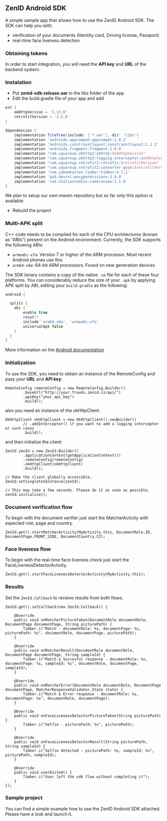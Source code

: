 ## ZenID Android SDK

A simple sample app that shows how to use the ZenID Android SDK. The SDK can help you with:

* verification of your documents (Identity card, Driving license, Passport)
* real-time face liveness detection

### Obtaining tokens

In order to start integration, you will need the **API key** and **URL** of the backend system.

### Instalation

* Put **zenid-sdk-release.aar** in the libs folder of the app
* Edit the build.gradle file of your app and add
```groovy
ext {
    okHttpVersion = '3.13.0'
    retrofitVersion = '2.5.0'
}

dependencies {
    implementation fileTree(include: ['*.aar'], dir: 'libs')
    implementation 'androidx.appcompat:appcompat:1.0.2'
    implementation 'androidx.constraintlayout:constraintlayout:1.1.3'
    implementation 'androidx.fragment:fragment:1.0.0'
    implementation "com.squareup.okhttp3:okhttp:$okHttpVersion"
    implementation "com.squareup.okhttp3:logging-interceptor:$okHttpVersion"
    implementation "com.squareup.retrofit2:retrofit:$retrofitVersion"
    implementation "com.squareup.retrofit2:converter-gson:$retrofitVersion"
    implementation 'com.jakewharton.timber:timber:4.7.1'
    implementation 'pub.devrel:easypermissions:3.0.0'
    implementation 'com.otaliastudios:cameraview:2.1.0'
}
```
We plan to setup our own maven repository but so far only this option is available
* Rebuild the project

### Multi-APK split

C++ code needs to be compiled for each of the CPU architectures (known as "ABIs") present on the Android environment. Currently, the SDK supports the following ABIs:

* `armeabi-v7a`: Version 7 or higher of the ARM processor. Most recent Android phones use this
* `arm64-v8a`: 64-bit ARM processors. Found on new generation devices

The SDK binary contains a copy of the native `.so` file for each of these four platforms.
You can considerably reduce the size of your `.apk` by applying APK split by ABI, editing your `build.gradle` as the following:

```groovy
android {

  splits {
    abi {
        enable true
        reset()
        include 'arm64-v8a', 'armeabi-v7a'
        universalApk false
    }
  }
}
```

More information on the [Android documentation](http://tools.android.com/tech-docs/new-build-system/user-guide/apk-splits)

### Initialization

To use the SDK, you need to obtain an instance of the RemoteConfig and pass your **URL** and **API key**:

```
RemoteConfig remoteConfig = new RemoteConfig.Builder()
        .baseUrl("http://your.frauds.zenid.cz/api/") 
        .apiKey("your_api_key")
        .build();
```
also you need an instance of the okHttpClient:

```
OkHttpClient okHttpClient = new OkHttpClient().newBuilder()
        // .addInterceptor() if you want to add a logging interceptor or such cases
        .build();
```
and then initialize the client:
```
ZenId zenId = new ZenId.Builder()
        .applicationContext(getApplicationContext())
        .remoteConfig(remoteConfig)
        .okHttpClient(okHttpClient)
        .build();

// Make the client globally accessible.
ZenId.setSingletonInstance(zenId);

// This may take a few seconds. Please do it as soon as possible.
zenId.initialize();
```
 
### Document verification flow

To begin with the document verifier just start the MatcherActivity with expected role, page and country. 
```
ZenId.get().startMatcherActivity(MyActivity.this, DocumentRole.ID, DocumentPage.FRONT_SIDE, DocumentCountry.CZ);
```

### Face liveness flow

To begin with the real-time face liveness check just start the FaceLivenessDetectorActivity. 
```
ZenId.get().startFaceLivenessDetectorActivity(MyActivity.this);
```

### Results

Set the `ZenId.Callback` to receive results from both flows.
```
ZenId.get().setCallback(new ZenId.Callback() {

    @Override
    public void onMatcherPictureTaken(DocumentRole documentRole, DocumentPage documentPage, String picturePath) {
        Timber.i("Match - documentRole: %s, documentPage: %s, picturePath: %s", documentRole, documentPage, picturePath);
    }

    @Override
    public void onMatcherResult(DocumentRole documentRole, DocumentPage documentPage, String sampleId) {
        Timber.i("Match & Succesful response - documentRole: %s, documentPage: %s, sampleId: %s", documentRole, documentPage, sampleId);
    }

    @Override
    public void onMatcherError(DocumentRole documentRole, DocumentPage documentPage, MatcherResponseValidator.State state) {
        Timber.i("Match & Error response - documentRole: %s, documentPage: %s", documentRole, documentPage);
    }

    @Override
    public void onFaceLivenessDetectorPictureTaken(String picturePath) {
        Timber.i("Selfie - picturePath: %s", picturePath);
    }

    @Override
    public void onFaceLivenessDetectorResult(String picturePath, String sampleId) {
        Timber.i("Selfie detected - picturePath: %s, sampleId: %s", picturePath, sampleId);
    }

    @Override
    public void userExited() {
        Timber.i("User left the sdk flow without completing it");
    }
});
```

### Sample project

You can find a simple example how to use the ZenID Android SDK attached. Please have a look and launch it.